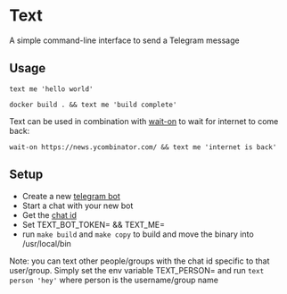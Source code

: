 # Text

A simple command-line interface to send a Telegram message

## Usage

```
text me 'hello world'
```

```
docker build . && text me 'build complete'
```

Text can be used in combination with [wait-on](https://github.com/jeffbski/wait-on) to wait for internet to come back:

```
wait-on https://news.ycombinator.com/ && text me 'internet is back'
```

## Setup

- Create a new [telegram bot](https://core.telegram.org/bots#6-botfather)
- Start a chat with your new bot
- Get the [chat id](https://stackoverflow.com/a/32572159)
- Set TEXT_BOT_TOKEN=<your bot token> && TEXT_ME=<your chat id>
- run `make build` and `make copy` to build and move the binary into /usr/local/bin

Note: you can text other people/groups with the chat id specific to that user/group. Simply set the
env variable TEXT_PERSON=<other chat id> and run `text person 'hey'` where person is the username/group name
